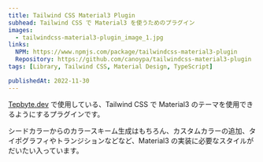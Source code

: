 ```yaml
---
title: Tailwind CSS Material3 Plugin
subhead: Tailwind CSS で Material3 を使うためのプラグイン
images:
  - tailwindcss-material3-plugin_image_1.jpg
links:
  NPM: https://www.npmjs.com/package/tailwindcss-material3-plugin
  Repository: https://github.com/canoypa/tailwindcss-material3-plugin
tags: [Library, Tailwind CSS, Material Design, TypeScript]

publishedAt: 2022-11-30
---
```


[Tepbyte.dev](https://www.tepbyte.dev/products/tepbyte) で使用している、Tailwind CSS で Material3 のテーマを使用できるようにするプラグインです。

シードカラーからのカラースキーム生成はもちろん、カスタムカラーの追加、タイポグラフィやトランジションなどなど、Material3 の実装に必要なスタイルがだいたい入っています。
